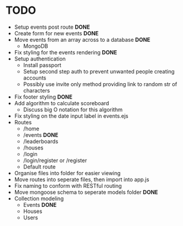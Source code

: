 # TODO

* Setup events post route **DONE**
* Create form for new events **DONE**
* Move events from an array across to a database **DONE**
    * MongoDB
* Fix styling for the events rendering **DONE**
* Setup authentication
    * Install passport
    * Setup second step auth to prevent unwanted people creating accounts
    * Possibly use invite only method providing link to random str of characters
* Fix footer styling **DONE**
* Add algorithm to calculate scoreboard
    * Discuss big O notation for this algorithm
* Fix styling on the date input label in events.ejs
* Routes
    * /home
    * /events **DONE**
    * /leaderboards
    * /houses
    * /login
    * /login/register or /register
    * Default route
* Organise files into folder for easier viewing
* Move routes into seperate files, then import into app.js
* Fix naming to conform with RESTful routing
* Move mongoose schema to seperate models folder **DONE**
* Collection modeling 
    * Events **DONE**
    * Houses
    * Users
